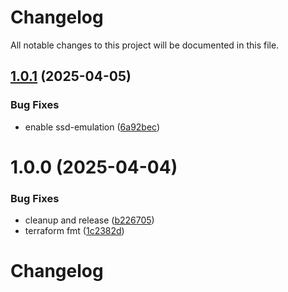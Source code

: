 # Changelog

All notable changes to this project will be documented in this file.

## [1.0.1](https://github.com/qtsone/proxmox-k0s-cluster/compare/v1.0.0...v1.0.1) (2025-04-05)


### Bug Fixes

* enable ssd-emulation ([6a92bec](https://github.com/qtsone/proxmox-k0s-cluster/commit/6a92bec354a8fe59a2c648303ec3f46d85f65a49))

# 1.0.0 (2025-04-04)


### Bug Fixes

* cleanup and release ([b226705](https://github.com/qtsone/proxmox-k0s-cluster/commit/b2267054002ec365829484811efa75c51c9b178b))
* terraform fmt ([1c2382d](https://github.com/qtsone/proxmox-k0s-cluster/commit/1c2382d70fc645765b6b1e786f1b19103b3d0d30))

# Changelog

